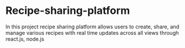 # Recipe-sharing-platform
In this project recipe sharing platform allows users to create, share, and manage various recipes with real time updates across all views through react.js, node.js
